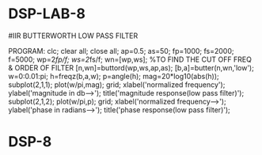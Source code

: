 # DSP-LAB-8

#IIR BUTTERWORTH   LOW  PASS  FILTER

PROGRAM:
 clc; 
clear all; 
close all; 
ap=0.5; 
as=50; 
fp=1000; 
fs=2000; 
f=5000; 
wp=2*fp/f; 
ws=2*fs/f; 
wn=[wp,ws]; 
%TO FIND THE CUT OFF FREQ & ORDER OF FILTER 
[n,wn]=buttord(wp,ws,ap,as); 
[b,a]=butter(n,wn,'low'); 
w=0:0.01:pi; 
h=freqz(b,a,w); 
p=angle(h); 
mag=20*log10(abs(h)); 
subplot(2,1,1); 
plot(w/pi,mag); 
grid; 
xlabel('normalized frequency'); 
ylabel('magnitude in db-->'); 
title('magnitude response(low pass filter)'); 
subplot(2,1,2); 
plot(w/pi,p); 
grid; 
xlabel('normalized frequency-->'); 
ylabel('phase in radians-->'); 
title('phase response(low pass filter)'); 
# DSP-8
